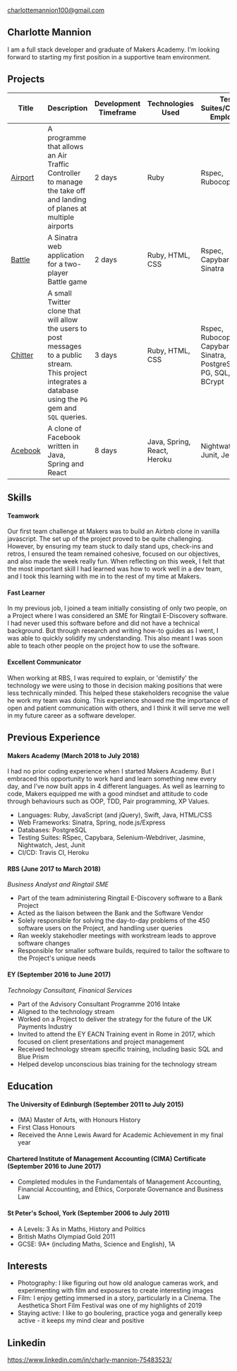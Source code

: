 charlottemannion100@gmail.com

## Charlotte Mannion

I am a full stack developer and graduate of Makers Academy. I'm looking forward to starting my first position in a supportive team environment.

## Projects
| Title | Description | Development Timeframe | Technologies Used | Test Suites/CIs/CDs Employed |
|--|--|--|--|--|
|[Airport](https://github.com/CharlyMannion/airport_solo) | A programme that allows an Air Traffic Controller to manage the take off and landing of planes at multiple airports | 2 days | Ruby | Rspec, Rubocop |
| [Battle](https://github.com/CharlyMannion/battle_solo) | A Sinatra web application for a two-player Battle game | 2 days | Ruby, HTML, CSS | Rspec, Capybara, Sinatra |
| [Chitter](https://github.com/CharlyMannion/chitter_solo) | A small Twitter clone that will allow the users to post messages to a public stream. This project integrates a database using the `PG` gem and `SQL` queries.| 3 days | Ruby, HTML, CSS | Rspec, Rubocop, Capybara, Sinatra, PostgreSQL, PG, SQL, BCrypt| 
| [Acebook](https://github.com/anderscodes/mother_acebook) | A clone of Facebook written in Java, Spring and React | 8 days | Java, Spring, React, Heroku | Nightwatch, Junit, Jest | 

## Skills

#### Teamwork

Our first team challenge at Makers was to build an Airbnb clone in vanilla javascript. The set up of the project proved to be quite challenging. However, by ensuring my team stuck to daily stand ups, check-ins and retros, I ensured the team remained cohesive, focused on our objectives, and also made the week really fun. When reflecting on this week, I felt that the most important skill I had learned was how to work well in a dev team, and I took this learning with me in to the rest of my time at Makers.
 
#### Fast Learner

In my previous job, I joined a team initially consisting of only two people, on a Project where I was considered an SME for Ringtail E-Discovery software. I had never used this software before and did not have a technical background. But through research and writing how-to guides as I went, I was able to quickly solidify my understanding. This also meant I was soon able to teach other people on the project how to use the software. 

#### Excellent Communicator

When working at RBS, I was required to explain, or 'demistify' the technology we were using to those in decision making positions that were less technically minded. This helped these stakeholders recognise the value he work my team was doing.  This experience showed me the importance of open and patient communication with others, and I think it will serve me well in my future career as a software developer.  

## Previous Experience

#### Makers Academy (March 2018 to July 2018)

I had no prior coding experience when I started Makers Academy. But I embraced this opportunity to work hard and learn something new every day, and I’ve now built apps in 4 different languages.
As well as learning to code, Makers equipped me with a good mindset and attitude to code through behaviours such as OOP, TDD, Pair programming, XP Values.

* Languages: Ruby, JavaScript (and jQuery), Swift, Java, HTML/CSS
* Web Frameworks: Sinatra, Spring, node.js/Express
* Databases: PostgreSQL
* Testing Suites: RSpec, Capybara, Selenium-Webdriver, Jasmine, Nightwatch, Jest, Junit
* CI/CD: Travis CI, Heroku

#### RBS (June 2017 to March 2018)    
*Business Analyst and Ringtail SME*  
- Part of the team administering Ringtail E-Discovery software to a Bank Project
- Acted as the liaison between the Bank and the Software Vendor
- Solely responsible for solving the day-to-day problems of the 450 software users on the Project, and handling user queries
- Ran weekly stakehodler meetings with workstream leads to approve software changes
- Responsible for smaller software builds, required to tailor the software to the Project's unique needs

#### EY (September 2016 to June 2017)   
*Technology Consultant, Finanical Services*  
- Part of the Advisory Consultant Programme 2016 Intake
- Aligned to the technology stream
- Worked on a Project to deliver the strategy for the future of the UK Payments Industry
- Invited to attend the EY EACN Training event in Rome in 2017, which focused on client presentations and project management
- Received technology stream specific training, including basic SQL and Blue Prism
- Helped develop unconscious bias training for the technology stream

## Education

#### The University of Edinburgh (September 2011 to July 2015)

- (MA) Master of Arts, with Honours History
- First Class Honours
- Received the Anne Lewis Award for Academic Achievement in my final year

#### Chartered Institute of Management Accounting (CIMA) Certificate (September 2016 to June 2017)
- Completed modules in the Fundamentals of Management Accounting, Financial Accounting,
and Ethics, Corporate Governance and Business Law

#### St Peter's School, York (September 2006 to July 2011)
- A Levels: 3 As in Maths, History and Politics
- British Maths Olympiad Gold 2011
- GCSE: 9A* (including Maths, Science and English), 1A

## Interests
- Photography: I like figuring out how old analogue cameras work, and experimenting with film and exposures to create interesting images
- Film: I enjoy getting immersed in a story, particularly in a Cinema. The Aesthetica Short Film Festival was one of my highlights of 2019
- Staying active: I like to go boulering, practice yoga and generally keep active - it keeps my mind clear and positive


## Linkedin 
https://www.linkedin.com/in/charly-mannion-75483523/
